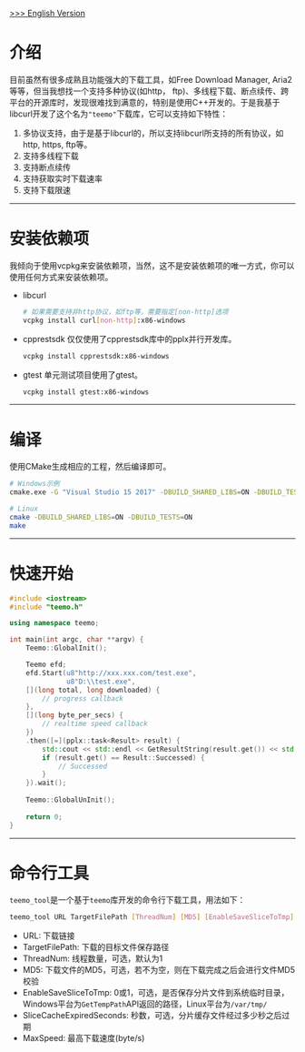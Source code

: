 [ >>> English Version](README.md)

# 介绍
目前虽然有很多成熟且功能强大的下载工具，如Free Download Manager, Aria2等等，但当我想找一个支持多种协议(如http， ftp)、多线程下载、断点续传、跨平台的开源库时，发现很难找到满意的，特别是使用C++开发的。于是我基于libcurl开发了这个名为`"teemo"`下载库，它可以支持如下特性：

1. 多协议支持，由于是基于libcurl的，所以支持libcurl所支持的所有协议，如http, https, ftp等。
2. 支持多线程下载
3. 支持断点续传
4. 支持获取实时下载速率
5. 支持下载限速

---

# 安装依赖项
我倾向于使用vcpkg来安装依赖项，当然，这不是安装依赖项的唯一方式，你可以使用任何方式来安装依赖项。

- libcurl
    ```bash
    # 如果需要支持非http协议，如ftp等，需要指定[non-http]选项
    vcpkg install curl[non-http]:x86-windows
    ```

- cpprestsdk
仅仅使用了cpprestsdk库中的pplx并行开发库。

    ```bash
    vcpkg install cpprestsdk:x86-windows
    ```

- gtest
单元测试项目使用了gtest。

    ```bash
    vcpkg install gtest:x86-windows
    ```

---

# 编译
使用CMake生成相应的工程，然后编译即可。
```bash
# Windows示例
cmake.exe -G "Visual Studio 15 2017" -DBUILD_SHARED_LIBS=ON -DBUILD_TESTS=ON -S %~dp0 -B %~dp0build

# Linux
cmake -DBUILD_SHARED_LIBS=ON -DBUILD_TESTS=ON
make
```

---

# 快速开始
```c++
#include <iostream>
#include "teemo.h"

using namespace teemo;

int main(int argc, char **argv) {
    Teemo::GlobalInit();

    Teemo efd;
    efd.Start(u8"http://xxx.xxx.com/test.exe",
              u8"D:\\test.exe",
    [](long total, long downloaded) {
        // progress callback
    }, 
    [](long byte_per_secs) {
        // realtime speed callback
    })
    .then([=](pplx::task<Result> result) {
        std::cout << std::endl << GetResultString(result.get()) << std::endl;
        if (result.get() == Result::Successed) {
			// Successed
        }
    }).wait();
	
    Teemo::GlobalUnInit();
	
	return 0;
}
```

---

# 命令行工具
`teemo_tool`是一个基于`teemo`库开发的命令行下载工具，用法如下：

```bash
teemo_tool URL TargetFilePath [ThreadNum] [MD5] [EnableSaveSliceToTmp] [SliceCacheExpiredSeconds] [MaxSpeed]
```

- URL: 下载链接
- TargetFilePath: 下载的目标文件保存路径
- ThreadNum: 线程数量，可选，默认为1
- MD5: 下载文件的MD5，可选，若不为空，则在下载完成之后会进行文件MD5校验
- EnableSaveSliceToTmp: 0或1，可选，是否保存分片文件到系统临时目录，Windows平台为`GetTempPath`API返回的路径，Linux平台为`/var/tmp/`
- SliceCacheExpiredSeconds: 秒数，可选，分片缓存文件经过多少秒之后过期
- MaxSpeed: 最高下载速度(byte/s)
